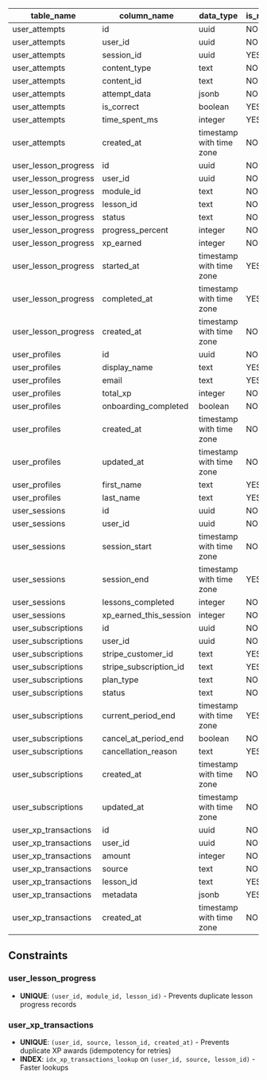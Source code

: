 | table_name           | column_name            | data_type                | is_nullable | column_default     |
| -------------------- | ---------------------- | ------------------------ | ----------- | ------------------ |
| user_attempts        | id                     | uuid                     | NO          | gen_random_uuid()  |
| user_attempts        | user_id                | uuid                     | NO          | null               |
| user_attempts        | session_id             | uuid                     | YES         | null               |
| user_attempts        | content_type           | text                     | NO          | null               |
| user_attempts        | content_id             | text                     | NO          | null               |
| user_attempts        | attempt_data           | jsonb                    | NO          | null               |
| user_attempts        | is_correct             | boolean                  | YES         | null               |
| user_attempts        | time_spent_ms          | integer                  | YES         | null               |
| user_attempts        | created_at             | timestamp with time zone | NO          | now()              |
| user_lesson_progress | id                     | uuid                     | NO          | gen_random_uuid()  |
| user_lesson_progress | user_id                | uuid                     | NO          | null               |
| user_lesson_progress | module_id              | text                     | NO          | null               |
| user_lesson_progress | lesson_id              | text                     | NO          | null               |
| user_lesson_progress | status                 | text                     | NO          | '''locked'''::text |
| user_lesson_progress | progress_percent       | integer                  | NO          | 0                  |
| user_lesson_progress | xp_earned              | integer                  | NO          | 0                  |
| user_lesson_progress | started_at             | timestamp with time zone | YES         | null               |
| user_lesson_progress | completed_at           | timestamp with time zone | YES         | null               |
| user_lesson_progress | created_at             | timestamp with time zone | NO          | now()              |
| user_profiles        | id                     | uuid                     | NO          | auth.uid()         |
| user_profiles        | display_name           | text                     | YES         | null               |
| user_profiles        | email                  | text                     | YES         | null               |
| user_profiles        | total_xp               | integer                  | NO          | 0                  |
| user_profiles        | onboarding_completed   | boolean                  | NO          | false              |
| user_profiles        | created_at             | timestamp with time zone | NO          | now()              |
| user_profiles        | updated_at             | timestamp with time zone | NO          | now()              |
| user_profiles        | first_name             | text                     | YES         | null               |
| user_profiles        | last_name              | text                     | YES         | null               |
| user_sessions        | id                     | uuid                     | NO          | gen_random_uuid()  |
| user_sessions        | user_id                | uuid                     | NO          | null               |
| user_sessions        | session_start          | timestamp with time zone | NO          | now()              |
| user_sessions        | session_end            | timestamp with time zone | YES         | null               |
| user_sessions        | lessons_completed      | integer                  | NO          | 0                  |
| user_sessions        | xp_earned_this_session | integer                  | NO          | 0                  |
| user_subscriptions   | id                     | uuid                     | NO          | gen_random_uuid()  |
| user_subscriptions   | user_id                | uuid                     | NO          | null               |
| user_subscriptions   | stripe_customer_id     | text                     | YES         | null               |
| user_subscriptions   | stripe_subscription_id | text                     | YES         | null               |
| user_subscriptions   | plan_type              | text                     | NO          | '''free'''::text   |
| user_subscriptions   | status                 | text                     | NO          | '''free'''::text   |
| user_subscriptions   | current_period_end     | timestamp with time zone | YES         | null               |
| user_subscriptions   | cancel_at_period_end   | boolean                  | NO          | false              |
| user_subscriptions   | cancellation_reason    | text                     | YES         | null               |
| user_subscriptions   | created_at             | timestamp with time zone | NO          | now()              |
| user_subscriptions   | updated_at             | timestamp with time zone | NO          | now()              |
| user_xp_transactions | id                     | uuid                     | NO          | gen_random_uuid()  |
| user_xp_transactions | user_id                | uuid                     | NO          | null               |
| user_xp_transactions | amount                 | integer                  | NO          | null               |
| user_xp_transactions | source                 | text                     | NO          | null               |
| user_xp_transactions | lesson_id              | text                     | YES         | null               |
| user_xp_transactions | metadata               | jsonb                    | YES         | null               |
| user_xp_transactions | created_at             | timestamp with time zone | NO          | now()              |

## Constraints

### user_lesson_progress
- **UNIQUE**: `(user_id, module_id, lesson_id)` - Prevents duplicate lesson progress records

### user_xp_transactions
- **UNIQUE**: `(user_id, source, lesson_id, created_at)` - Prevents duplicate XP awards (idempotency for retries)
- **INDEX**: `idx_xp_transactions_lookup` on `(user_id, source, lesson_id)` - Faster lookups